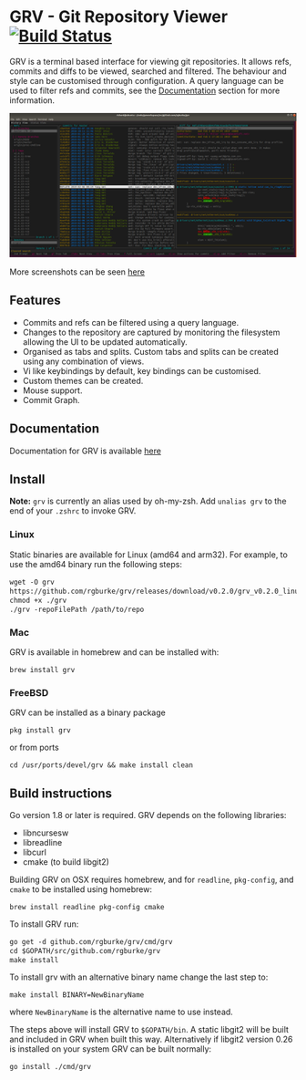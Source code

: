 # GRV - Git Repository Viewer [![Build Status](https://travis-ci.org/rgburke/grv.svg?branch=master)](https://travis-ci.org/rgburke/grv)

GRV is a terminal based interface for viewing git repositories. It allows
refs, commits and diffs to be viewed, searched and filtered. The behaviour
and style can be customised through configuration. A query language can
be used to filter refs and commits, see the [Documentation](#documentation)
section for more information.

![Screenshot](./doc/grv-history-view.png)

More screenshots can be seen [here](doc/screenshots.md)

## Features

 - Commits and refs can be filtered using a query language.
 - Changes to the repository are captured by monitoring the filesystem allowing the UI to be updated automatically.
 - Organised as tabs and splits. Custom tabs and splits can be created using any combination of views.
 - Vi like keybindings by default, key bindings can be customised.
 - Custom themes can be created.
 - Mouse support.
 - Commit Graph.

## Documentation

Documentation for GRV is available [here](doc/documentation.md)

## Install

**Note:** `grv` is currently an alias used by oh-my-zsh. Add `unalias grv` to the end of your `.zshrc` to invoke GRV.

### Linux

Static binaries are available for Linux (amd64 and arm32). For example, to use
the amd64 binary run the following steps:

```
wget -O grv https://github.com/rgburke/grv/releases/download/v0.2.0/grv_v0.2.0_linux64
chmod +x ./grv
./grv -repoFilePath /path/to/repo
```

### Mac

GRV is available in homebrew and can be installed with:

```
brew install grv
```

### FreeBSD

GRV can be installed as a binary package

```
pkg install grv
```

or from ports

```
cd /usr/ports/devel/grv && make install clean
```

## Build instructions

Go version 1.8 or later is required. GRV depends on the following libraries:

 - libncursesw
 - libreadline
 - libcurl
 - cmake (to build libgit2)

Building GRV on OSX requires homebrew, and for `readline`, `pkg-config`, and `cmake` to be installed using homebrew:

```
brew install readline pkg-config cmake
```

To install GRV run:

```
go get -d github.com/rgburke/grv/cmd/grv
cd $GOPATH/src/github.com/rgburke/grv
make install
```

To install grv with an alternative binary name change the last step to:

```
make install BINARY=NewBinaryName
```

where `NewBinaryName` is the alternative name to use instead.

The steps above will install GRV to `$GOPATH/bin`. A static libgit2 will be built and
included in GRV when built this way. Alternatively if libgit2 version 0.26 is
installed on your system GRV can be built normally:

```
go install ./cmd/grv
```
